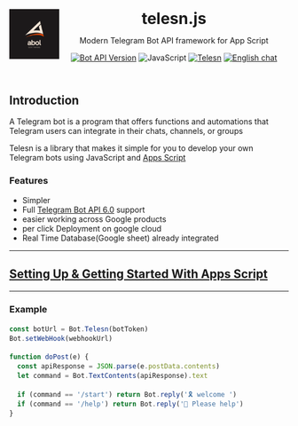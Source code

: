 <header>
<img src="assets/abol.png" alt="logo" height="90" align="left">
<h1 style="display: inline">telesn.js</h1>

Modern Telegram Bot API framework for App Script

[![Bot API Version](https://img.shields.io/badge/Bot%20API-v6.0-f36caf.svg?style=flat-square)](https://core.telegram.org/bots/api)
![JavaScript](https://img.shields.io/github/languages/top/abdiu34567/Lost_and_Found)
[![Telesn](https://img.shields.io/badge/telesn-v1.0-f36caf.svg?style=flat-square)](https://core.telegram.org/bots/api)
[![English chat](https://img.shields.io/badge/English%20chat-grey?style=flat-square&logo=telegram)](https://t.me/App_Script_Js)

</header>

## Introduction

A Telegram bot is a program that offers functions and automations that Telegram users can integrate in their chats, channels, or groups

Telesn is a library that makes it simple for you to develop your own Telegram bots using JavaScript and [Apps Script](https://developers.google.com/apps-script)

### Features

- Simpler
- Full [Telegram Bot API 6.0](https://core.telegram.org/bots/api) support
- easier working across Google products
- per click Deployment on google cloud
- Real Time Database(Google sheet) already integrated

---

## **[Setting Up & Getting Started With Apps Script](https://github.com/abdiu34567/-Up-Coming-Framework/blob/main/GettingStartedAppScript.md)**

---

### Example

```js
const botUrl = Bot.Telesn(botToken)
Bot.setWebHook(webhookUrl)

function doPost(e) {
  const apiResponse = JSON.parse(e.postData.contents)
  let command = Bot.TextContents(apiResponse).text

  if (command == '/start') return Bot.reply('🎗 welcome ')
  if (command == '/help') return Bot.reply('🙏 Please help')
}
```
